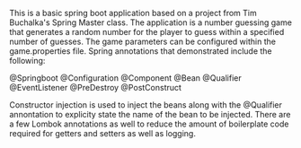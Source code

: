 This is a basic spring boot application based on a project from Tim Buchalka's Spring Master class. The application
is a number guessing game that generates a random number for the player to guess within a specified number of guesses.
The game parameters can be configured within the game.properties file. Spring annotations that demonstrated include the
following:

@Springboot
@Configuration
@Component
@Bean
@Qualifier
@EventListener
@PreDestroy
@PostConstruct

Constructor injection is used to inject the beans along with the @Qualifier annontation to explicity state the
name of the bean to be injected. There are a few Lombok annotations as well to reduce the amount of boilerplate code
required for getters and setters as well as logging.